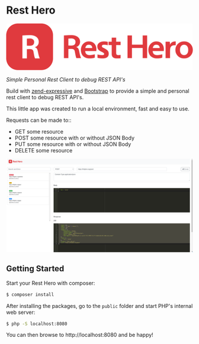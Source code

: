 # Rest Hero

![logo](public/imgs/marca.png)

*Simple Personal Rest Client to debug REST API's*

Build with [zend-expressive](https://github.com/zendframework/zend-expressive) and 
[Bootstrap](http://getbootstrap.com) to
provide a simple and personal rest client to debug REST API's.

This little app was created to run a local environment, fast and easy to use.

Requests can be made to::
* GET some resource
* POST some resource with or without JSON Body
* PUT some resource with or without JSON Body
* DELETE some resource
    

![example](public/imgs/screenshot2.png)


## Getting Started

Start your Rest Hero with composer:

```bash
$ composer install
```

After installing the packages, go to the
`public` folder and start PHP's internal web server:

```bash
$ php -S localhost:8080
```

You can then browse to http://localhost:8080 and be happy!